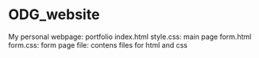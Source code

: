 # ODG_website
My personal webpage: portfolio
index.html style.css: main page
form.html form.css: form page
file: contens files for html and css
